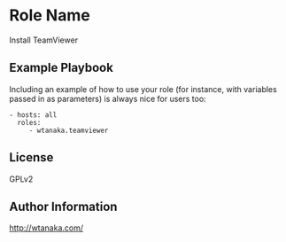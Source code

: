 Role Name
=========

Install TeamViewer

Example Playbook
----------------

Including an example of how to use your role (for instance, with variables passed in as parameters) is always nice for users too:

    - hosts: all
      roles:
         - wtanaka.teamviewer

License
-------

GPLv2

Author Information
------------------

http://wtanaka.com/
